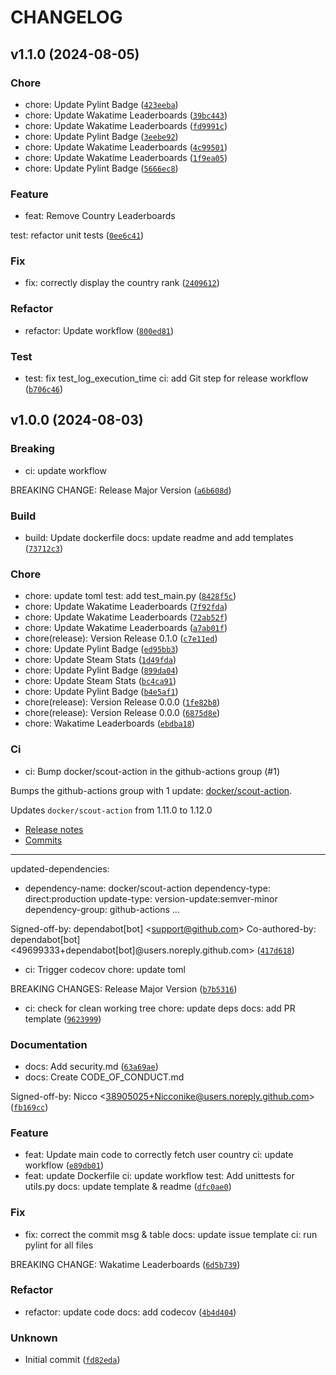 # CHANGELOG
## v1.1.0 (2024-08-05)
### Chore
* chore: Update Pylint Badge ([`423eeba`](https://github.com/Nicconike/Wakatime-Leaderboards/commit/423eebaea982ee4f8f7868f7110ed10819ed1f97))
* chore: Update Wakatime Leaderboards ([`39bc443`](https://github.com/Nicconike/Wakatime-Leaderboards/commit/39bc44381cbb664529f58be644e6da4e8a05a5d6))
* chore: Update Wakatime Leaderboards ([`fd9991c`](https://github.com/Nicconike/Wakatime-Leaderboards/commit/fd9991c678f6c145d2bcd94dc64252b20c86cab3))
* chore: Update Pylint Badge ([`3eebe92`](https://github.com/Nicconike/Wakatime-Leaderboards/commit/3eebe9254d7e8f9f8083044d495d39df7b83feda))
* chore: Update Wakatime Leaderboards ([`4c99501`](https://github.com/Nicconike/Wakatime-Leaderboards/commit/4c9950128560c30166cfd6469f51cdfcee35d71b))
* chore: Update Wakatime Leaderboards ([`1f9ea05`](https://github.com/Nicconike/Wakatime-Leaderboards/commit/1f9ea05f22a19cd333a82ba3c1635849c6d338dc))
* chore: Update Pylint Badge ([`5666ec8`](https://github.com/Nicconike/Wakatime-Leaderboards/commit/5666ec84ca7562e2f3c539b1e5099a0aa26e9612))
### Feature
* feat: Remove Country Leaderboards

test: refactor unit tests ([`0ee6c41`](https://github.com/Nicconike/Wakatime-Leaderboards/commit/0ee6c41b49a1a5590acf86926bab3a998df7b6c7))
### Fix
* fix: correctly display the country rank ([`2409612`](https://github.com/Nicconike/Wakatime-Leaderboards/commit/2409612ab1d73c183a9715bc551e13806123f0da))
### Refactor
* refactor: Update workflow ([`800ed81`](https://github.com/Nicconike/Wakatime-Leaderboards/commit/800ed81e84272af5a43d1ad1a760c69548447128))
### Test
* test: fix test_log_execution_time
ci: add Git step for release workflow ([`b706c46`](https://github.com/Nicconike/Wakatime-Leaderboards/commit/b706c46086b28b589fc07a4199a29b2fc571e162))
## v1.0.0 (2024-08-03)
### Breaking
* ci: update workflow

BREAKING CHANGE: Release Major Version ([`a6b608d`](https://github.com/Nicconike/Wakatime-Leaderboards/commit/a6b608dd84f5becf27df4815fb59f1f716a6abd1))
### Build
* build: Update dockerfile
docs: update readme and add templates ([`73712c3`](https://github.com/Nicconike/Wakatime-Leaderboards/commit/73712c3fe362376f4c0c673dc7ff28ad441ccf0b))
### Chore
* chore: update toml
test: add test_main.py ([`8428f5c`](https://github.com/Nicconike/Wakatime-Leaderboards/commit/8428f5cf642ab2f7877267433d51f8dee536cdfb))
* chore: Update Wakatime Leaderboards ([`7f92fda`](https://github.com/Nicconike/Wakatime-Leaderboards/commit/7f92fdaac64ea5c8fc6c98911cb0fc1ccace2505))
* chore: Update Wakatime Leaderboards ([`72ab52f`](https://github.com/Nicconike/Wakatime-Leaderboards/commit/72ab52f296c698763c516d9bc40ec459bb1cf485))
* chore: Update Wakatime Leaderboards ([`a7ab01f`](https://github.com/Nicconike/Wakatime-Leaderboards/commit/a7ab01f5ca7b2c220c6bfe07e95da410b78947f1))
* chore(release): Version Release 0.1.0 ([`c7e11ed`](https://github.com/Nicconike/Wakatime-Leaderboards/commit/c7e11edc0c5569e15640ae25835745e6a3a9f6d8))
* chore: Update Pylint Badge ([`ed95bb3`](https://github.com/Nicconike/Wakatime-Leaderboards/commit/ed95bb3e209f6bda331d719b8dff9bc9f33ed126))
* chore: Update Steam Stats ([`1d49fda`](https://github.com/Nicconike/Wakatime-Leaderboards/commit/1d49fda2b9c81ef69ff5110ad485c61d861be7d4))
* chore: Update Pylint Badge ([`899da04`](https://github.com/Nicconike/Wakatime-Leaderboards/commit/899da041dadbdb669987f15a53fad4b7ad38dfce))
* chore: Update Steam Stats ([`bc4ca91`](https://github.com/Nicconike/Wakatime-Leaderboards/commit/bc4ca91e95f8af832de27fe399f90f64ce55ee62))
* chore: Update Pylint Badge ([`b4e5af1`](https://github.com/Nicconike/Wakatime-Leaderboards/commit/b4e5af1e31c4b9e45d6e7256a2f99c43da74bbcc))
* chore(release): Version Release 0.0.0 ([`1fe82b8`](https://github.com/Nicconike/Wakatime-Leaderboards/commit/1fe82b8a7b49cba64c3fe429204b36ab8d0520da))
* chore(release): Version Release 0.0.0 ([`6875d8e`](https://github.com/Nicconike/Wakatime-Leaderboards/commit/6875d8edb2a120e167ef27c7200a088586a4eb38))
* chore: Wakatime Leaderboards ([`ebdba18`](https://github.com/Nicconike/Wakatime-Leaderboards/commit/ebdba18c313bdd4a2cbca294ce908c1a8b2e27fb))
### Ci
* ci: Bump docker/scout-action in the github-actions group (#1)

Bumps the github-actions group with 1 update: [docker/scout-action](https://github.com/docker/scout-action).


Updates `docker/scout-action` from 1.11.0 to 1.12.0
- [Release notes](https://github.com/docker/scout-action/releases)
- [Commits](https://github.com/docker/scout-action/compare/v1.11.0...v1.12.0)

---
updated-dependencies:
- dependency-name: docker/scout-action
  dependency-type: direct:production
  update-type: version-update:semver-minor
  dependency-group: github-actions
...

Signed-off-by: dependabot[bot] &lt;support@github.com&gt;
Co-authored-by: dependabot[bot] &lt;49699333+dependabot[bot]@users.noreply.github.com&gt; ([`417d618`](https://github.com/Nicconike/Wakatime-Leaderboards/commit/417d6187243f96280a3037be782b4fb92cf79e21))
* ci: Trigger codecov
chore: update toml

BREAKING CHANGES: Release Major Version ([`b7b5316`](https://github.com/Nicconike/Wakatime-Leaderboards/commit/b7b5316846c6ac466b8919e599b5af5fb01f2795))
* ci: check for clean working tree
chore: update deps
docs: add PR template ([`9623999`](https://github.com/Nicconike/Wakatime-Leaderboards/commit/9623999489380bf9bbebc742e27e97634b0e29f8))
### Documentation
* docs: Add security.md ([`63a69ae`](https://github.com/Nicconike/Wakatime-Leaderboards/commit/63a69ae33d42cdcaaceee08815aa3f91b377345e))
* docs: Create CODE_OF_CONDUCT.md

Signed-off-by: Nicco &lt;38905025+Nicconike@users.noreply.github.com&gt; ([`fb169cc`](https://github.com/Nicconike/Wakatime-Leaderboards/commit/fb169cc6337d9b6d2b78a50dff2d0d29388f2ff8))
### Feature
* feat: Update main code to correctly fetch user country
ci: update workflow ([`e89db01`](https://github.com/Nicconike/Wakatime-Leaderboards/commit/e89db01976e10b78f89d855e5f53815bc13d4a97))
* feat: update Dockerfile
ci: update workflow
test: Add unittests for utils.py
docs: update template &amp; readme ([`dfc0ae0`](https://github.com/Nicconike/Wakatime-Leaderboards/commit/dfc0ae08e2025393375f7dbd3dcd1d9e1eb31d99))
### Fix
* fix: correct the commit msg &amp; table
docs: update issue template
ci: run pylint for all files

BREAKING CHANGE: Wakatime Leaderboards ([`6d5b739`](https://github.com/Nicconike/Wakatime-Leaderboards/commit/6d5b739bb5cc826abfd698b8d2479cdcde747875))
### Refactor
* refactor: update code
docs: add codecov ([`4b4d404`](https://github.com/Nicconike/Wakatime-Leaderboards/commit/4b4d40448437af001f37295597be10c79897cbbf))
### Unknown
* Initial commit ([`fd82eda`](https://github.com/Nicconike/Wakatime-Leaderboards/commit/fd82eda4bcb9e8338514faa61d859df2b498c3c7))
